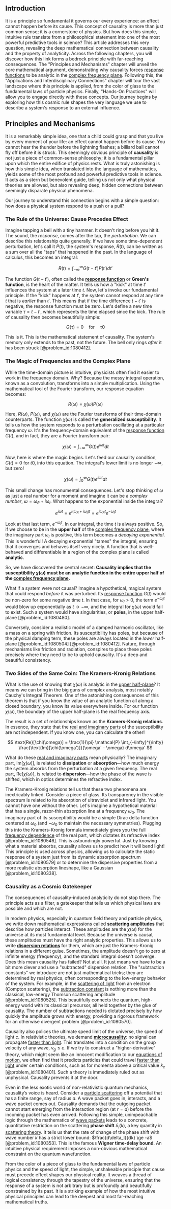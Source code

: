 ## Introduction
It is a principle so fundamental it governs our every experience: an effect cannot happen before its cause. This concept of causality is more than just common sense; it is a cornerstone of physics. But how does this simple, intuitive rule translate from a philosophical statement into one of the most powerful predictive tools in science? This article addresses this very question, revealing the deep mathematical connection between causality and the property of analyticity. Across the following chapters, you will discover how this link forms a bedrock principle with far-reaching consequences. The "Principles and Mechanisms" chapter will unveil the core mathematical argument, demonstrating why causality forces [response functions](@article_id:142135) to be analytic in the [complex frequency plane](@article_id:189839). Following this, the "Applications and Interdisciplinary Connections" chapter will tour the vast landscape where this principle is applied, from the color of glass to the fundamental laws of particle physics. Finally, "Hands-On Practices" will allow you to engage directly with these concepts. Our journey begins by exploring how this cosmic rule shapes the very language we use to describe a system's response to an external influence.

## Principles and Mechanisms

It is a remarkably simple idea, one that a child could grasp and that you live by every moment of your life: an effect cannot happen before its cause. You cannot hear the thunder before the lightning flashes; a billiard ball cannot fly off before it is struck. This seemingly obvious principle of **causality** is not just a piece of common-sense philosophy; it is a fundamental pillar upon which the entire edifice of physics rests. What is truly astonishing is how this simple idea, when translated into the language of mathematics, yields some of the most profound and powerful predictive tools in science. It acts as a stern but benevolent guide, telling us not only what physical theories are allowed, but also revealing deep, hidden connections between seemingly disparate physical phenomena.

Our journey to understand this connection begins with a simple question: how does a physical system respond to a push or a pull?

### The Rule of the Universe: Cause Precedes Effect

Imagine tapping a bell with a tiny hammer. It doesn't ring before you hit it. The sound, the *response*, comes after the tap, the *perturbation*. We can describe this relationship quite generally. If we have some time-dependent perturbation, let's call it $P(t)$, the system's response, $R(t)$, can be written as a sum over all the "taps" that happened in the past. In the language of calculus, this becomes an integral:

$$
R(t) = \int_{-\infty}^{\infty} G(t-t') P(t') dt'
$$

The function $G(t-t')$, often called the **[response function](@article_id:138351)** or **Green's function**, is the heart of the matter. It tells us how a "kick" at time $t'$ influences the system at a later time $t$. Now, let's invoke our fundamental principle. If the "kick" happens at $t'$, the system cannot respond at any time $t$ that is *earlier* than $t'$. This means that if the time difference $t-t'$ is negative, the response function must be zero. Let's define a new time variable $\tau = t - t'$, which represents the time elapsed since the kick. The rule of causality then becomes beautifully simple:

$$
G(\tau) = 0 \quad \text{for} \quad \tau  0
$$

This is it. This is the mathematical statement of causality. The system's memory only extends to the past, not the future. The bell only rings *after* it has been struck [@problem_id:1080412].

### The Magic of Frequencies and the Complex Plane

While the time-domain picture is intuitive, physicists often find it easier to work in the frequency domain. Why? Because the messy integral operation, known as a convolution, transforms into a simple multiplication. Using the mathematical tool of the Fourier transform, our response equation becomes:

$$
R(\omega) = \chi(\omega) P(\omega)
$$

Here, $R(\omega)$, $P(\omega)$, and $\chi(\omega)$ are the Fourier transforms of their time-domain counterparts. The function $\chi(\omega)$ is called the **generalized susceptibility**. It tells us how the system responds to a perturbation oscillating at a particular frequency $\omega$. It's the frequency-domain equivalent of the [response function](@article_id:138351) $G(t)$, and in fact, they are a Fourier transform pair:

$$
\chi(\omega) = \int_{-\infty}^{\infty} G(t) e^{i\omega t} dt
$$

Now, here is where the magic begins. Let's feed our causality condition, $G(t) = 0$ for $t0$, into this equation. The integral's lower limit is no longer $-\infty$, but zero!

$$
\chi(\omega) = \int_{0}^{\infty} G(t) e^{i\omega t} dt
$$

This small change has monumental consequences. Let's stop thinking of $\omega$ as just a real number for a moment and imagine it can be a *complex number*, $\omega = \omega_R + i\omega_I$. What happens to the exponential inside the integral?

$$
e^{i\omega t} = e^{i(\omega_R + i\omega_I)t} = e^{i\omega_R t} e^{-\omega_I t}
$$

Look at that last term, $e^{-\omega_I t}$. In our integral, the time $t$ is always positive. So, if we choose to be in the **upper half** of the [complex frequency plane](@article_id:189839), where the imaginary part $\omega_I$ is positive, this term becomes a *decaying exponential*. This is wonderful! A decaying exponential "tames" the integral, ensuring that it converges and behaves itself very nicely. A function that is well-behaved and differentiable in a region of the complex plane is called **analytic**.

So, we have discovered the central secret: **Causality implies that the susceptibility $\chi(\omega)$ must be an analytic function in the entire upper half of the [complex frequency plane](@article_id:189839).**

What if a system were not causal? Imagine a hypothetical, magical system that could respond *before* it was perturbed. Its [response function](@article_id:138351) $G(t)$ would be non-zero for some negative time $t$. In that case, for $\omega_I > 0$, the term $e^{-\omega_I t}$ would blow up exponentially as $t \to -\infty$, and the integral for $\chi(\omega)$ would fail to exist. Such a system would have singularities, or **poles**, in the upper half-plane [@problem_id:1080480].

Conversely, consider a realistic model of a damped harmonic oscillator, like a mass on a spring with friction. Its susceptibility has poles, but because of the physical damping term, these poles are always located in the *lower* half-plane [@problem_id:1080504] [@problem_id:1080412]. Nature, through mechanisms like friction and radiation, conspires to place these poles precisely where they need to be to uphold causality. It's a deep and beautiful consistency.

### Two Sides of the Same Coin: The Kramers-Kronig Relations

What is the use of knowing that $\chi(\omega)$ is analytic in the [upper half-plane](@article_id:198625)? It means we can bring in the big guns of complex analysis, most notably Cauchy's Integral Theorem. One of the astonishing consequences of this theorem is that if you know the value of an analytic function all along a closed boundary, you know its value everywhere inside. For our function $\chi(\omega)$, the boundary of the upper half-plane is the real frequency axis.

The result is a set of relationships known as the **Kramers-Kronig relations**. In essence, they state that the [real and imaginary parts](@article_id:163731) of the susceptibility are not independent. If you know one, you can calculate the other!

$$
\text{Re}[\chi(\omega)] = \frac{1}{\pi} \mathcal{P} \int_{-\infty}^{\infty} \frac{\text{Im}[\chi(\omega')]}{\omega' - \omega} d\omega'
$$

What do these [real and imaginary parts](@article_id:163731) mean physically? The imaginary part, $\text{Im}[\chi(\omega)]$, is related to **dissipation** or **absorption**—how much energy the system absorbs from the perturbation at a given frequency. The real part, $\text{Re}[\chi(\omega)]$, is related to **dispersion**—how the phase of the wave is shifted, which in optics determines the refractive index.

The Kramers-Kronig relations tell us that these two phenomena are inextricably linked. Consider a piece of glass. Its transparency in the visible spectrum is related to its absorption of ultraviolet and infrared light. You cannot have one without the other. Let's imagine a hypothetical material that has a single, razor-thin absorption line at a frequency $\omega_0$. The imaginary part of its susceptibility would be a simple Dirac delta function centered at $\omega_0$ (and $-\omega_0$ to maintain the necessary symmetries). Plugging this into the Kramers-Kronig formula immediately gives you the full [frequency dependence](@article_id:266657) of the real part, which dictates its refractive index [@problem_id:1080546]. This is astoundingly powerful. Just by knowing what a material absorbs, causality allows us to predict how it will bend light! This principle is used across physics, allowing us to calculate the static response of a system just from its dynamic absorption spectrum [@problem_id:1080579] or to determine the dispersive properties from a more realistic absorption lineshape, like a Gaussian [@problem_id:1080338].

### Causality as a Cosmic Gatekeeper

The consequences of causality-induced analyticity do not stop there. The principle acts as a filter, a gatekeeper that tells us which physical laws are possible and which are not.

In modern physics, especially in quantum field theory and particle physics, we write down mathematical expressions called **[scattering amplitudes](@article_id:154875)** that describe how particles interact. These amplitudes are the $\chi(\omega)$ for the universe at its most fundamental level. Because the universe is causal, these amplitudes must have the right analytic properties. This allows us to write **[dispersion relations](@article_id:139901)** for them, which are just the Kramers-Kronig relations in a different guise. Sometimes, the amplitude doesn't go to zero at infinite energy (frequency), and the standard integral doesn't converge. Does this mean causality has failed? Not at all. It just means we have to be a bit more clever and use a "subtracted" dispersion relation. The "subtraction constants" we introduce are not just mathematical tricks; they are determined by real physics, often corresponding to the low-energy behavior of the system. For example, in the [scattering of light](@article_id:268885) from an electron (Compton scattering), the [subtraction constant](@article_id:183570) is nothing more than the classical, low-energy Thomson scattering amplitude [@problem_id:1080525]. This beautifully connects the quantum, high-energy world with its classical precursor, all held together by the glue of causality. The number of subtractions needed is dictated precisely by how quickly the amplitude grows with energy, providing a rigorous framework for an otherwise divergent problem [@problem_id:1080570].

Causality also polices the ultimate speed limit of the universe, the speed of light $c$. In relativistic theories, we demand **[microcausality](@article_id:155359)**: no signal can propagate [faster than light](@article_id:181765). This translates into a condition on the group velocity of any wave, $v_g \le c$. If we try to construct a "higher-derivative" theory, which might seem like an innocent modification to our [equations of motion](@article_id:170226), we often find that it predicts particles that could travel [faster than light](@article_id:181765) under certain conditions, such as for momenta above a critical value $k_c$ [@problem_id:1080401]. Such a theory is immediately ruled out as unphysical. Causality prevents it at the door.

Even in the less exotic world of non-relativistic quantum mechanics, causality’s voice is heard. Consider a [particle scattering](@article_id:152447) off a potential that has a finite range, say of radius $a$. A wave packet goes in, interacts, and a wave packet comes out. Causality demands that the outgoing packet cannot start emerging from the interaction region (at $r=a$) before the incoming packet has even arrived. Following this simple, unimpeachable logic through the mathematics of [wave packets](@article_id:154204) leads to a concrete, quantitative restriction on the scattering **phase shift** $\delta_l(k)$, a key quantity in [scattering theory](@article_id:142982). It tells us that the rate of change of the phase shift with wave number $k$ has a strict lower bound: $\frac{d\delta_l}{dk} \ge -a$ [@problem_id:1080353]. This is the famous **Wigner time-delay bound**. An intuitive physical requirement imposes a non-obvious mathematical constraint on the quantum wavefunction.

From the color of a piece of glass to the fundamental laws of particle physics and the speed of light, the simple, unshakeable principle that cause must precede effect shapes our physical reality. It weaves a thread of logical consistency through the tapestry of the universe, ensuring that the response of a system is not arbitrary but is profoundly and beautifully constrained by its past. It is a striking example of how the most intuitive physical principles can lead to the deepest and most far-reaching mathematical truths.